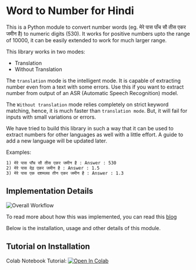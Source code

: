 # Word to Number for Hindi
 
This is a Python module to convert number words (eg. मेरे पास पाँच सौ तीस एकर जमीन है) to numeric digits (530). It works for positive numbers upto the range of 10000, it can be easily extended to work for much larger range.

This library works in two modes:
- Translation
- Without Translation

The `translation` mode is the intelligent mode. It is capable of extracting number even from a text with some errors. Use this if you want to extract number from
output of an ASR (Automatic Speech Recognition) model.

The `Without translation` mode relies completely on strict keyword matching, hence, it is much faster than `translation mode`. But, it will fail for inputs with
small variations or errors.

We have tried to build this library in such a way that it can be used to extract numbers for other languages as well with a little effort. A guide to add
a new language will be updated later.

Examples:
```
1) मेरे पास पाँच सौ तीस एकर जमीन है : Answer : 530
2) मेरे पास देढ़ एकर जमीन है : Answer : 1.5
3) मेरे पास एक दशमलव तीन एकर जमीन है : Answer : 1.3

```
## Implementation Details

![Overall Workflow](/imgs/sentence_to_number.jpeg)

To read more about how this was implemented, you can read this [blog](https://docs.google.com/document/d/14RPJ9xrvaM-ct5Q6VkYqRP0hagHSr1zkGvNKo1Q8XOQ/edit?usp=sharing)

Below is the installation, usage and other details of this module.

## Tutorial on Installation
Colab Notebook Tutorial: [![Open In Colab](https://colab.research.google.com/assets/colab-badge.svg)](https://colab.research.google.com/drive/1vjD0-SpdWN9maOWEUkPnKGFtMxps6Hcl?usp=sharing)


